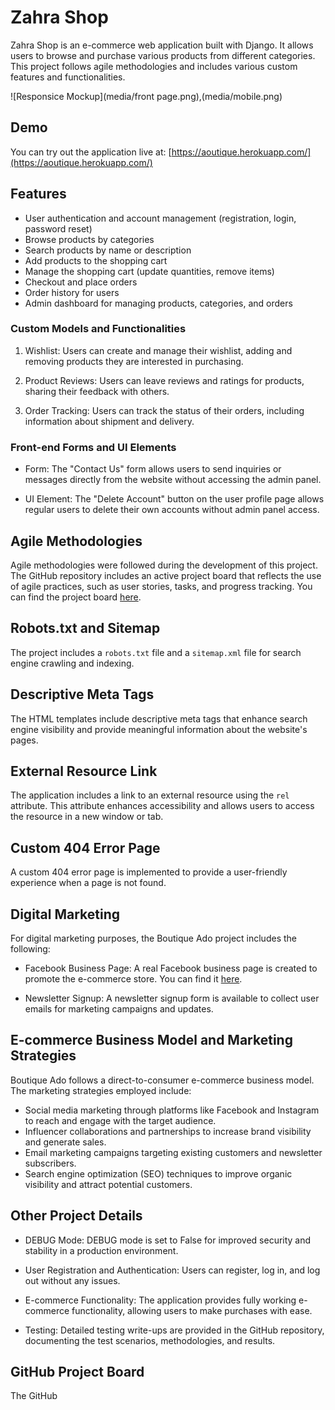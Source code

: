 # Zahra Shop

Zahra Shop is an e-commerce web application built with Django. It allows users to browse and purchase various products from different categories. This project follows agile methodologies and includes various custom features and functionalities.

![Responsice Mockup](media/front page.png),(media/mobile.png)

## Demo

You can try out the application live at: [https://aoutique.herokuapp.com/](https://aoutique.herokuapp.com/)

## Features

-   User authentication and account management (registration, login, password reset)
-   Browse products by categories
-   Search products by name or description
-   Add products to the shopping cart
-   Manage the shopping cart (update quantities, remove items)
-   Checkout and place orders
-   Order history for users
-   Admin dashboard for managing products, categories, and orders

### Custom Models and Functionalities

1. Wishlist: Users can create and manage their wishlist, adding and removing products they are interested in purchasing.

2. Product Reviews: Users can leave reviews and ratings for products, sharing their feedback with others.

3. Order Tracking: Users can track the status of their orders, including information about shipment and delivery.

### Front-end Forms and UI Elements

-   Form: The "Contact Us" form allows users to send inquiries or messages directly from the website without accessing the admin panel.

-   UI Element: The "Delete Account" button on the user profile page allows regular users to delete their own accounts without admin panel access.

## Agile Methodologies

Agile methodologies were followed during the development of this project. The GitHub repository includes an active project board that reflects the use of agile practices, such as user stories, tasks, and progress tracking. You can find the project board [here](https://github.com/zahramousavi930/boutique-ado-v1/projects).

## Robots.txt and Sitemap

The project includes a `robots.txt` file and a `sitemap.xml` file for search engine crawling and indexing.

## Descriptive Meta Tags

The HTML templates include descriptive meta tags that enhance search engine visibility and provide meaningful information about the website's pages.

## External Resource Link

The application includes a link to an external resource using the `rel` attribute. This attribute enhances accessibility and allows users to access the resource in a new window or tab.

## Custom 404 Error Page

A custom 404 error page is implemented to provide a user-friendly experience when a page is not found.

## Digital Marketing

For digital marketing purposes, the Boutique Ado project includes the following:

-   Facebook Business Page: A real Facebook business page is created to promote the e-commerce store. You can find it [here](https://www.facebook.com/YourBoutiqueAdo).

-   Newsletter Signup: A newsletter signup form is available to collect user emails for marketing campaigns and updates.

## E-commerce Business Model and Marketing Strategies

Boutique Ado follows a direct-to-consumer e-commerce business model. The marketing strategies employed include:

-   Social media marketing through platforms like Facebook and Instagram to reach and engage with the target audience.
-   Influencer collaborations and partnerships to increase brand visibility and generate sales.
-   Email marketing campaigns targeting existing customers and newsletter subscribers.
-   Search engine optimization (SEO) techniques to improve organic visibility and attract potential customers.

## Other Project Details

-   DEBUG Mode: DEBUG mode is set to False for improved security and stability in a production environment.

-   User Registration and Authentication: Users can register, log in, and log out without any issues.

-   E-commerce Functionality: The application provides fully working e-commerce functionality, allowing users to make purchases with ease.

-   Testing: Detailed testing write-ups are provided in the GitHub repository, documenting the test scenarios, methodologies, and results.

## GitHub Project Board

The GitHub
